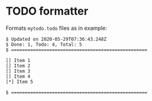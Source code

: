 # TODO formatter

Formats `mytodo.todo` files as in example:

```
$ Updated on 2020-05-29T07:36:43.248Z
$ Done: 1, Todo: 4, Total: 5
$ ==================================================

[] Item 1
[] Item 2
[] Item 3
[] Item 4
[*] Item 5

$ ==================================================

```